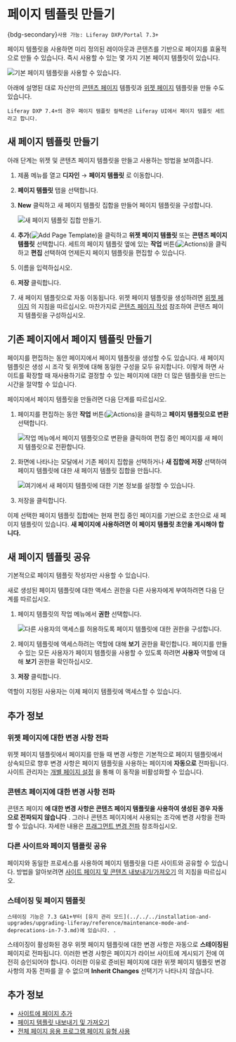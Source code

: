 # 페이지 템플릿 만들기

{bdg-secondary}`사용 가능: Liferay DXP/Portal 7.3+`

페이지 템플릿을 사용하면 미리 정의된 레이아웃과 콘텐츠를 기반으로 페이지를 효율적으로 만들 수 있습니다. 즉시 사용할 수 있는 몇 가지 기본 페이지 템플릿이 있습니다.

![기본 페이지 템플릿을 사용할 수 있습니다.](./creating-a-page-template/images/01.png)

아래에 설명된 대로 자신만의 [콘텐츠 페이지](../using-content-pages.md) 템플릿과 [위젯 페이지](../understanding-pages/understanding-pages.md#widget-pages) 템플릿을 만들 수도 있습니다.

```{note}
Liferay DXP 7.4+의 경우 페이지 템플릿 컬렉션은 Liferay UI에서 페이지 템플릿 세트라고 합니다.
```

## 새 페이지 템플릿 만들기

아래 단계는 위젯 및 콘텐츠 페이지 템플릿을 만들고 사용하는 방법을 보여줍니다.

1. 제품 메뉴를 열고 **디자인** &rarr; **페이지 템플릿** 로 이동합니다.

1. **페이지 템플릿** 탭을 선택합니다.

1. **New** 클릭하고 새 페이지 템플릿 집합을 만들어 페이지 템플릿을 구성합니다.

    ![새 페이지 템플릿 집합 만들기.](./creating-a-page-template/images/02.png)

1. **추가**(![Add Page Template](../../../images/icon-add.png))을 클릭하고 **위젯 페이지 템플릿** 또는 **콘텐츠 페이지 템플릿** 선택합니다. 세트의 페이지 템플릿 옆에 있는 **작업** 버튼(![Actions](../../../images/icon-actions.png))을 클릭하고 **편집** 선택하여 언제든지 페이지 템플릿을 편집할 수 있습니다.

1. 이름을 입력하십시오.

1. **저장** 클릭합니다.

1. 새 페이지 템플릿으로 자동 이동됩니다. 위젯 페이지 템플릿을 생성하려면 [위젯 페이지](../understanding-pages/understanding-pages.md#widget-pages) 의 지침을 따르십시오. 마찬가지로 [콘텐츠 페이지 작성](../using-content-pages/adding-elements-to-content-pages.md) 참조하여 콘텐츠 페이지 템플릿을 구성하십시오.

## 기존 페이지에서 페이지 템플릿 만들기

페이지를 편집하는 동안 페이지에서 페이지 템플릿을 생성할 수도 있습니다. 새 페이지 템플릿은 생성 시 조각 및 위젯에 대해 동일한 구성을 모두 유지합니다. 이렇게 하면 사이트를 확장할 때 재사용하기로 결정할 수 있는 페이지에 대한 더 많은 템플릿을 만드는 시간을 절약할 수 있습니다.

페이지에서 페이지 템플릿을 만들려면 다음 단계를 따르십시오.

1. 페이지를 편집하는 동안 **작업** 버튼(![Actions](../../../images/icon-actions.png))을 클릭하고 **페이지 템플릿으로 변환** 선택합니다.

    ![작업 메뉴에서 페이지 템플릿으로 변환을 클릭하여 편집 중인 페이지를 새 페이지 템플릿으로 전환합니다.](./creating-a-page-template/images/03.png)

1. 화면에 나타나는 모달에서 기존 페이지 집합을 선택하거나 **새 집합에 저장** 선택하여 페이지 템플릿에 대한 새 페이지 템플릿 집합을 만듭니다.

    ![여기에서 새 페이지 템플릿에 대한 기본 정보를 설정할 수 있습니다.](./creating-a-page-template/images/04.png)

1. 저장을 클릭합니다.

이제 선택한 페이지 템플릿 집합에는 현재 편집 중인 페이지를 기반으로 초안으로 새 페이지 템플릿이 있습니다. **새 페이지에 사용하려면 이 페이지 템플릿 초안을 게시해야 합니다.**

## 새 페이지 템플릿 공유

기본적으로 페이지 템플릿 작성자만 사용할 수 있습니다.

새로 생성된 페이지 템플릿에 대한 액세스 권한을 다른 사용자에게 부여하려면 다음 단계를 따르십시오.

1. 페이지 템플릿의 작업 메뉴에서 **권한** 선택합니다.

    ![다른 사용자의 액세스를 허용하도록 페이지 템플릿에 대한 권한을 구성합니다.](./creating-a-page-template/images/05.png)

1. 페이지 템플릿에 액세스하려는 역할에 대해 **보기** 권한을 확인합니다. 페이지를 만들 수 있는 모든 사용자가 페이지 템플릿을 사용할 수 있도록 하려면 **사용자** 역할에 대해 **보기** 권한을 확인하십시오.

1. **저장** 클릭합니다.

역할이 지정된 사용자는 이제 페이지 템플릿에 액세스할 수 있습니다.

## 추가 정보

### 위젯 페이지에 대한 변경 사항 전파

위젯 페이지 템플릿에서 페이지를 만들 때 변경 사항은 기본적으로 페이지 템플릿에서 상속되므로 향후 변경 사항은 페이지 템플릿을 사용하는 페이지에 **자동으로** 전파됩니다. 사이트 관리자는 [개별 페이지 설정](../page-settings/configuring-individual-pages.md#general) 을 통해 이 동작을 비활성화할 수 있습니다.

### 콘텐츠 페이지에 대한 변경 사항 전파

콘텐츠 페이지 **에 대한 변경 사항은 콘텐츠 페이지 템플릿을 사용하여 생성된 경우 자동으로 전파되지 않습니다** . 그러나 콘텐츠 페이지에서 사용되는 조각에 변경 사항을 전파할 수 있습니다. 자세한 내용은 [프래그먼트 변경 전파](../page-fragments-and-widgets/using-fragments/propagating-fragment-changes.md) 참조하십시오.

### 다른 사이트와 페이지 템플릿 공유

페이지와 동일한 프로세스를 사용하여 페이지 템플릿을 다른 사이트와 공유할 수 있습니다. 방법을 알아보려면 [사이트 페이지 및 콘텐츠 내보내기/가져오기](../../sites/exporting-importing-site-pages-and-content.md) 의 지침을 따르십시오.

### 스테이징 및 페이지 템플릿

```{important}
스테이징 기능은 7.3 GA1+부터 [유지 관리 모드](../../../installation-and-upgrades/upgrading-liferay/reference/maintenance-mode-and-deprecations-in-7-3.md)에 있습니다. .
```

스테이징이 활성화된 경우 위젯 페이지 템플릿에 대한 변경 사항은 자동으로 **스테이징된** 페이지로 전파됩니다. 이러한 변경 사항은 페이지가 라이브 사이트에 게시되기 전에 여전히 승인되어야 합니다. 이러한 이유로 준비된 페이지에 대한 위젯 페이지 템플릿 변경 사항의 자동 전파를 끌 수 없으며 **Inherit Changes** 선택기가 나타나지 않습니다.

## 추가 정보

- [사이트에 페이지 추가](./adding-a-page-to-a-site.md)
- [페이지 템플릿 내보내기 및 가져오기](./exporting-and-importing-page-templates.md)
- [전체 페이지 응용 프로그램 페이지 유형 사용](./using-the-full-page-application-page-type.md)
